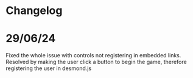 # Changelog

# 29/06/24
Fixed the whole issue with controls not registering in embedded links. Resolved by making the user click a button to begin the game, therefore registering the user in desmond.js

